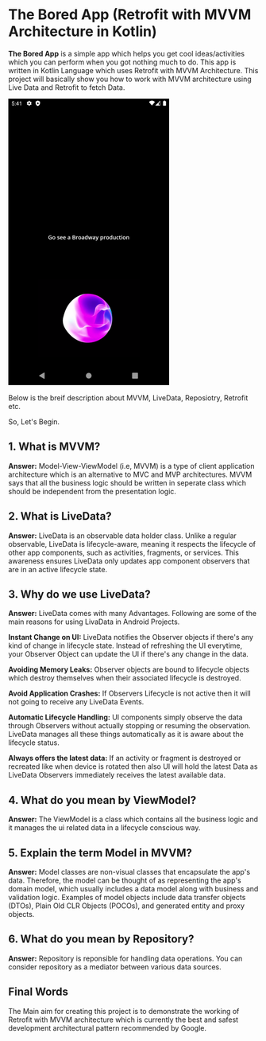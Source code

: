 # The Bored App (Retrofit with MVVM Architecture in Kotlin) 

**The Bored App** is a simple app which helps you get cool ideas/activities which you can perform when you got nothing much to do.
This app is written in Kotlin Language which uses Retrofit with MVVM Architecture.
This project will basically show you how to work with MVVM architecture using Live Data and Retrofit to fetch Data.

![](Screenshots/the_bored_app.png)

Below is the breif description about MVVM, LiveData, Reposiotry, Retrofit etc. 

So, Let's Begin.

## 1. What is MVVM? 

**Answer:** Model-View-ViewModel (i.e, MVVM) is a type of client application architecture which is an alternative to MVC and MVP architectures.
MVVM says that all the business logic should be written in seperate class which should be independent from the presentation logic.

## 2. What is LiveData? 

**Answer:** LiveData is an observable data holder class. Unlike a regular observable, LiveData is lifecycle-aware, meaning it respects the lifecycle of other app components, such as activities, fragments, or services. This awareness ensures LiveData only updates app component observers that are in an active lifecycle state.

## 3. Why do we use LiveData? 

**Answer:** LiveData comes with many Advantages. Following are some of the main reasons for using LivaData in Android Projects.

**Instant Change on UI:** LiveData notifies the Observer objects if there's any kind of change in lifecycle state. Instead of refreshing the UI everytime, your Observer Object can update the UI if there's any change in the data.

**Avoiding Memory Leaks:** Observer objects are bound to lifecycle objects which destroy themselves when their associated lifecycle is destroyed.

**Avoid Application Crashes:** If Observers Lifecycle is not active then it will not going to receive any LiveData Events. 

**Automatic Lifecycle Handling:** UI components simply observe the data through Observers without actually stopping or resuming the observation. LiveData manages all these things automatically as it is aware about the lifecycle status.

**Always offers the latest data:** If an activity or fragment is destroyed or recreated like when device is rotated then also UI will hold the latest Data as LiveData Observers immediately receives the latest available data.

## 4. What do you mean by ViewModel? 

**Answer:** The ViewModel is a class which contains all the business logic and it manages the ui related data in a lifecycle conscious way.

## 5. Explain the term Model in MVVM?

**Answer:** Model classes are non-visual classes that encapsulate the app's data. Therefore, the model can be thought of as representing the app's domain model, which usually includes a data model along with business and validation logic. Examples of model objects include data transfer objects (DTOs), Plain Old CLR Objects (POCOs), and generated entity and proxy objects.

## 6. What do you mean by Repository? 

**Answer:** Repository is reponsible for handling data operations. You can consider repository as a mediator between various data sources.

## Final Words

The Main aim for creating this project is to demonstrate the working of Retrofit with MVVM architecture which is currently the best and safest development architectural pattern recommended by Google.